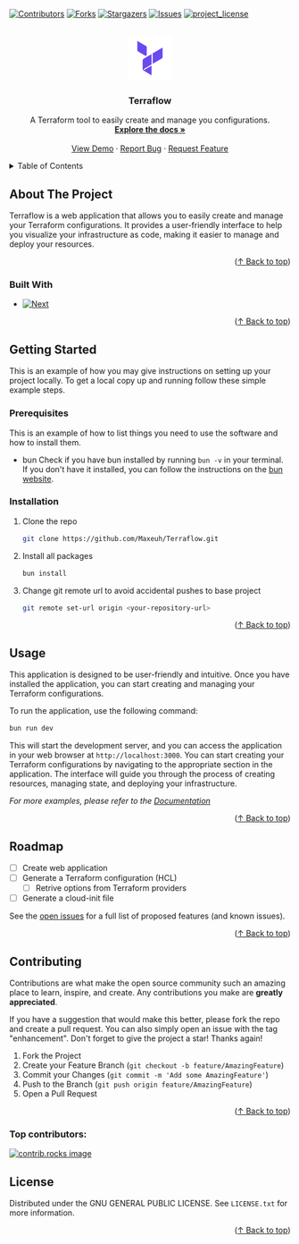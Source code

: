 <a id="readme-top"></a>

[![Contributors][contributors-shield]][contributors-url]
[![Forks][forks-shield]][forks-url]
[![Stargazers][stars-shield]][stars-url]
[![Issues][issues-shield]][issues-url]
[![project_license][license-shield]][license-url]

<br />
<div align="center">
  <a href="https://github.com/Maxeuh/Terraflow">
    <img src="public/logo.png" alt="Logo" width="80" height="80">
  </a>

<h3 align="center">Terraflow</h3>

  <p align="center">
    A Terraform tool to easily create and manage you configurations.
    <br />
    <a href="https://github.com/Maxeuh/Terraflow"><strong>Explore the docs »</strong></a>
    <br />
    <br />
    <a href="https://github.com/Maxeuh/Terraflow">View Demo</a>
    &middot;
    <a href="https://github.com/Maxeuh/Terraflow/issues/new?labels=bug&template=bug-report---.md">Report Bug</a>
    &middot;
    <a href="https://github.com/Maxeuh/Terraflow/issues/new?labels=enhancement&template=feature-request---.md">Request Feature</a>
  </p>
</div>

<details>
  <summary>Table of Contents</summary>
  <ol>
    <li>
      <a href="#about-the-project">About The Project</a>
      <ul>
        <li><a href="#built-with">Built With</a></li>
      </ul>
    </li>
    <li>
      <a href="#getting-started">Getting Started</a>
      <ul>
        <li><a href="#prerequisites">Prerequisites</a></li>
        <li><a href="#installation">Installation</a></li>
      </ul>
    </li>
    <li><a href="#usage">Usage</a></li>
    <li><a href="#roadmap">Roadmap</a></li>
    <li><a href="#contributing">Contributing</a></li>
    <li><a href="#license">License</a></li>
  </ol>
</details>

## About The Project

Terraflow is a web application that allows you to easily create and manage your Terraform configurations. It provides a user-friendly interface to help you visualize your infrastructure as code, making it easier to manage and deploy your resources.

<p align="right">(<a href="#readme-top">↑ Back to top</a>)</p>

### Built With

* [![Next][Next.js]][Next-url]

<p align="right">(<a href="#readme-top">↑ Back to top</a>)</p>

## Getting Started

This is an example of how you may give instructions on setting up your project locally.
To get a local copy up and running follow these simple example steps.

### Prerequisites

This is an example of how to list things you need to use the software and how to install them.
* bun
  Check if you have bun installed by running `bun -v` in your terminal. If you don't have it installed, you can follow the instructions on the [bun website](https://bun.sh/docs/installation).

### Installation

1. Clone the repo
   ```sh
   git clone https://github.com/Maxeuh/Terraflow.git
   ```
2. Install all packages
   ```sh
   bun install
   ```
3. Change git remote url to avoid accidental pushes to base project
   ```sh
   git remote set-url origin <your-repository-url>
   ```

<p align="right">(<a href="#readme-top">↑ Back to top</a>)</p>

## Usage

This application is designed to be user-friendly and intuitive. Once you have installed the application, you can start creating and managing your Terraform configurations.

To run the application, use the following command:

```sh
bun run dev
```
This will start the development server, and you can access the application in your web browser at `http://localhost:3000`.
You can start creating your Terraform configurations by navigating to the appropriate section in the application. The interface will guide you through the process of creating resources, managing state, and deploying your infrastructure.

_For more examples, please refer to the [Documentation](https://example.com)_

<p align="right">(<a href="#readme-top">↑ Back to top</a>)</p>



<!-- ROADMAP -->
## Roadmap

- [ ] Create web application
- [ ] Generate a Terraform configuration (HCL)
  - [ ] Retrive options from Terraform providers
- [ ] Generate a cloud-init file

See the [open issues](https://github.com/Maxeuh/Terraflow/issues) for a full list of proposed features (and known issues).

<p align="right">(<a href="#readme-top">↑ Back to top</a>)</p>

## Contributing

Contributions are what make the open source community such an amazing place to learn, inspire, and create. Any contributions you make are **greatly appreciated**.

If you have a suggestion that would make this better, please fork the repo and create a pull request. You can also simply open an issue with the tag "enhancement".
Don't forget to give the project a star! Thanks again!

1. Fork the Project
2. Create your Feature Branch (`git checkout -b feature/AmazingFeature`)
3. Commit your Changes (`git commit -m 'Add some AmazingFeature'`)
4. Push to the Branch (`git push origin feature/AmazingFeature`)
5. Open a Pull Request

<p align="right">(<a href="#readme-top">↑ Back to top</a>)</p>

### Top contributors:

<a href="https://github.com/Maxeuh/Terraflow/graphs/contributors">
  <img src="https://contrib.rocks/image?repo=Maxeuh/Terraflow" alt="contrib.rocks image" />
</a>

## License

Distributed under the GNU GENERAL PUBLIC LICENSE. See `LICENSE.txt` for more information.

<p align="right">(<a href="#readme-top">↑ Back to top</a>)</p>

[contributors-shield]: https://img.shields.io/github/contributors/Maxeuh/Terraflow.svg?style=for-the-badge
[contributors-url]: https://github.com/Maxeuh/Terraflow/graphs/contributors
[forks-shield]: https://img.shields.io/github/forks/Maxeuh/Terraflow.svg?style=for-the-badge
[forks-url]: https://github.com/Maxeuh/Terraflow/network/members
[stars-shield]: https://img.shields.io/github/stars/Maxeuh/Terraflow.svg?style=for-the-badge
[stars-url]: https://github.com/Maxeuh/Terraflow/stargazers
[issues-shield]: https://img.shields.io/github/issues/Maxeuh/Terraflow.svg?style=for-the-badge
[issues-url]: https://github.com/Maxeuh/Terraflow/issues
[license-shield]: https://img.shields.io/github/license/Maxeuh/Terraflow.svg?style=for-the-badge
[license-url]: https://github.com/Maxeuh/Terraflow/LICENSE.txt
[product-screenshot]: images/screenshot.png
[Next.js]: https://img.shields.io/badge/next.js-000000?style=for-the-badge&logo=nextdotjs&logoColor=white
[Next-url]: https://nextjs.org/
[React.js]: https://img.shields.io/badge/React-20232A?style=for-the-badge&logo=react&logoColor=61DAFB
[React-url]: https://reactjs.org/
[Vue.js]: https://img.shields.io/badge/Vue.js-35495E?style=for-the-badge&logo=vuedotjs&logoColor=4FC08D
[Vue-url]: https://vuejs.org/
[Angular.io]: https://img.shields.io/badge/Angular-DD0031?style=for-the-badge&logo=angular&logoColor=white
[Angular-url]: https://angular.io/
[Svelte.dev]: https://img.shields.io/badge/Svelte-4A4A55?style=for-the-badge&logo=svelte&logoColor=FF3E00
[Svelte-url]: https://svelte.dev/
[Laravel.com]: https://img.shields.io/badge/Laravel-FF2D20?style=for-the-badge&logo=laravel&logoColor=white
[Laravel-url]: https://laravel.com
[Bootstrap.com]: https://img.shields.io/badge/Bootstrap-563D7C?style=for-the-badge&logo=bootstrap&logoColor=white
[Bootstrap-url]: https://getbootstrap.com
[JQuery.com]: https://img.shields.io/badge/jQuery-0769AD?style=for-the-badge&logo=jquery&logoColor=white
[JQuery-url]: https://jquery.com 